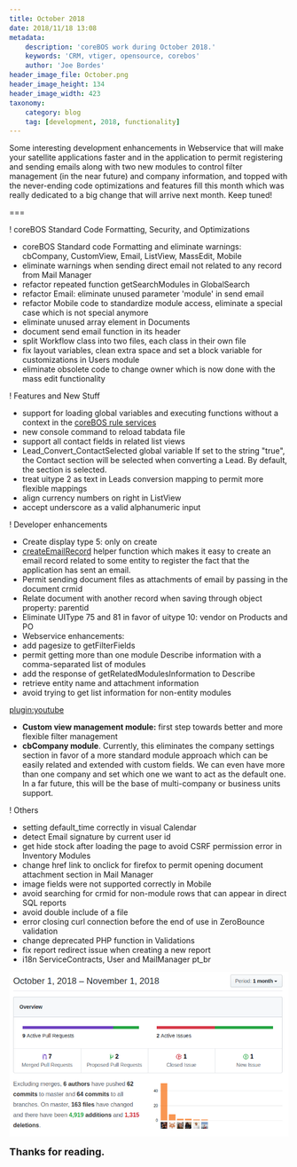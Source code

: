 ```yaml
---
title: October 2018
date: 2018/11/18 13:08
metadata:
    description: 'coreBOS work during October 2018.'
    keywords: 'CRM, vtiger, opensource, corebos'
    author: 'Joe Bordes'
header_image_file: October.png
header_image_height: 134
header_image_width: 423
taxonomy:
    category: blog
    tag: [development, 2018, functionality]
---
```


Some interesting development enhancements in Webservice that will make your satellite applications faster and in the application to permit registering and sending emails along with two new modules to control filter management (in the near future) and company information, and topped with the never-ending code optimizations and features fill this month which was really dedicated to a big change that will arrive next month. Keep tuned!

===

 ! coreBOS Standard Code Formatting, Security, and Optimizations

- coreBOS Standard code Formatting and eliminate warnings: cbCompany, CustomView, Email, ListView, MassEdit, Mobile
- eliminate warnings when sending direct email not related to any record from Mail Manager
- refactor repeated function getSearchModules in GlobalSearch
- refactor Email: eliminate unused parameter 'module' in send email
- refactor Mobile code to standardize module access, eliminate a special case which is not special anymore
- eliminate unused array element in Documents
- document send email function in its header
- split Workflow class into two files, each class in their own file
- fix layout variables, clean extra space and set a block variable for customizations in Users module
- eliminate obsolete code to change owner which is now done with the mass edit functionality

<span></span>

 ! Features and New Stuff
- support for loading global variables and executing functions without a context in the [coreBOS rule services](../corebosrules)
- new console command to reload tabdata file
- support all contact fields in related list views
- Lead_Convert_ContactSelected global variable If set to the string "true", the Contact section will be selected when converting a Lead. By default, the section is selected.
- treat uitype 2 as text in Leads conversion mapping to permit more flexible mappings
- align currency numbers on right in ListView
- accept underscore as a valid alphanumeric input

<span></span>

 ! Developer enhancements
- Create display type 5: only on create
- [createEmailRecord](https://github.com/tsolucio/corebos/blob/master/modules/Emails/mail.php#L666) helper function which makes it easy to create an email record related to some entity to register the fact that the application has sent an email.
- Permit sending document files as attachments of email by passing in the document crmid
- Relate document with another record when saving through object property: parentid
- Eliminate UIType 75 and 81 in favor of uitype 10: vendor on Products and PO
- Webservice enhancements:
 - add pagesize to getFilterFields
 - permit getting more than one module Describe information with a comma-separated list of modules
 - add the response of getRelatedModulesInformation to Describe
 - retrieve entity name and attachment information
 - avoid trying to get list information for non-entity modules

[plugin:youtube](https://youtu.be/VmimEXQmOOI)

- **Custom view management module:** first step towards better and more flexible filter management
- **cbCompany module**. Currently, this eliminates the company settings section in favor of a more standard module approach which can be easily related and extended with custom fields. We can even have more than one company and set which one we want to act as the default one. In a far future, this will be the base of multi-company or business units support.

<span></span>

 ! Others
- setting default_time correctly in visual Calendar
- detect Email signature by current user id
- get hide stock after loading the page to avoid CSRF permission error in Inventory Modules
- change href link to onclick for firefox to permit opening document attachment section in Mail Manager
- image fields were not supported correctly in Mobile
- avoid searching for crmid for non-module rows that can appear in direct SQL reports
- avoid double include of a file
- error closing curl connection before the end of use in ZeroBounce validation
- change deprecated PHP function in Validations
- fix report redirect issue when creating a new report
- i18n ServiceContracts, User and MailManager pt_br

<span></span>

![October Insights](corebosgithub1810.png)

**<span style="font-size:large">Thanks for reading.</span>**
